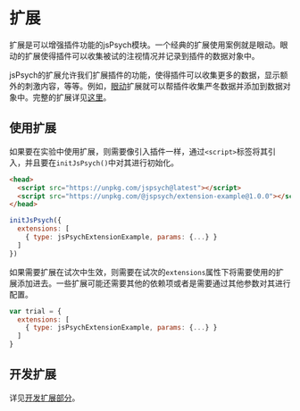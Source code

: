 # 扩展

扩展是可以增强插件功能的jsPsych模块。一个经典的扩展使用案例就是眼动。眼动的扩展使得插件可以收集被试的注视情况并记录到插件的数据对象中。

jsPsych的扩展允许我们扩展插件的功能，使得插件可以收集更多的数据，显示额外的刺激内容，等等。例如，[眼动](../extensions/webgazer.md)扩展就可以帮插件收集严冬数据并添加到数据对象中。完整的扩展详见[这里](../extensions/list-of-extensions.md)。

## 使用扩展

如果要在实验中使用扩展，则需要像引入插件一样，通过`<script>`标签将其引入，并且要在`initJsPsych()`中对其进行初始化。

```html
<head>
  <script src="https://unpkg.com/jspsych@latest"></script>
  <script src="https://unpkg.com/@jspsych/extension-example@1.0.0"></script>
</head>
```

```js
initJsPsych({
  extensions: [
    { type: jsPsychExtensionExample, params: {...} }
  ]
})
```

如果需要扩展在试次中生效，则需要在试次的`extensions`属性下将需要使用的扩展添加进去。一些扩展可能还需要其他的依赖项或者是需要通过其他参数对其进行配置。

```js
var trial = {
  extensions: [
    { type: jsPsychExtensionExample, params: {...} }
  ]
}
```

## 开发扩展

详见[开发扩展部分](../developers/extension-development.md)。
